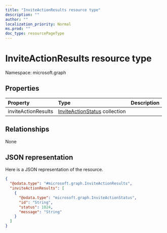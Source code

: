 ```yaml
---
title: "InviteActionResults resource type"
description: ""
author: ""
localization_priority: Normal
ms.prod: ""
doc_type: resourcePageType
---
```


# InviteActionResults resource type


Namespace: microsoft.graph



## Properties
|Property|Type|Description|
|:---|:---|:---|
|inviteActionResults|[InviteActionStatus](../resources/inviteactionstatus.md) collection||

## Relationships
None

## JSON representation
Here is a JSON representation of the resource.
<!-- {
  "blockType": "resource",
  "@odata.type": "microsoft.graph.InviteActionResults"
}
-->
``` json
{
  "@odata.type": "#microsoft.graph.InviteActionResults",
  "inviteActionResults": [
    {
      "@odata.type": "microsoft.graph.InviteActionStatus",
      "id": "String",
      "status": 1024,
      "message": "String"
    }
  ]
}
```

